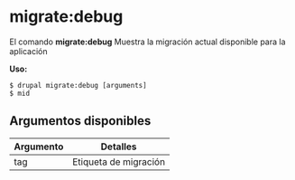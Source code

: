 # migrate:debug
El comando **migrate:debug** Muestra la migración actual disponible para la aplicación

**Uso:**
```
$ drupal migrate:debug [arguments] 
$ mid  
```

## Argumentos disponibles
Argumento | Detalles
---------|-------------
tag | Etiqueta de migración
